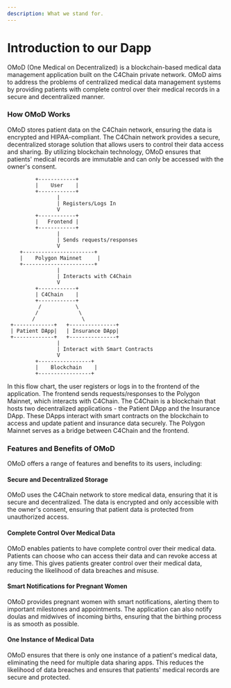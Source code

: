 ```yaml
---
description: What we stand for.
---
```


# Introduction to our Dapp

OMoD (One Medical on Decentralized) is a blockchain-based medical data management application built on the C4Chain private network. OMoD aims to address the problems of centralized medical data management systems by providing patients with complete control over their medical records in a secure and decentralized manner.

### How OMoD Works

OMoD stores patient data on the C4Chain network, ensuring the data is encrypted and HIPAA-compliant. The C4Chain network provides a secure, decentralized storage solution that allows users to control their data access and sharing. By utilizing blockchain technology, OMoD ensures that patients' medical records are immutable and can only be accessed with the owner's consent.

```
         +------------+
         |    User    |
         +------------+
                |
                | Registers/Logs In
                V
         +------------+
         |   Frontend |
         +------------+
                |
                | Sends requests/responses
                V
    +-----------------------+
    |    Polygon Mainnet     |
    +-----------------------+
                |
                | Interacts with C4Chain
                V
         +------------+
         | C4Chain    |
         +------------+
          /           \
         /             \
        /               \
 +-------------+   +---------------+
 | Patient DApp|   | Insurance DApp|
 +-------------+   +---------------+
                |
                | Interact with Smart Contracts
                V
         +-----------------+
         |    Blockchain    |
         +-----------------+

```

In this flow chart, the user registers or logs in to the frontend of the application. The frontend sends requests/responses to the Polygon Mainnet, which interacts with C4Chain. The C4Chain is a blockchain that hosts two decentralized applications - the Patient DApp and the Insurance DApp. These DApps interact with smart contracts on the blockchain to access and update patient and insurance data securely. The Polygon Mainnet serves as a bridge between C4Chain and the frontend.

### Features and Benefits of OMoD

OMoD offers a range of features and benefits to its users, including:

#### Secure and Decentralized Storage

OMoD uses the C4Chain network to store medical data, ensuring that it is secure and decentralized. The data is encrypted and only accessible with the owner's consent, ensuring that patient data is protected from unauthorized access.

#### Complete Control Over Medical Data

OMoD enables patients to have complete control over their medical data. Patients can choose who can access their data and can revoke access at any time. This gives patients greater control over their medical data, reducing the likelihood of data breaches and misuse.

#### Smart Notifications for Pregnant Women

OMoD provides pregnant women with smart notifications, alerting them to important milestones and appointments. The application can also notify doulas and midwives of incoming births, ensuring that the birthing process is as smooth as possible.

#### One Instance of Medical Data

OMoD ensures that there is only one instance of a patient's medical data, eliminating the need for multiple data sharing apps. This reduces the likelihood of data breaches and ensures that patients' medical records are secure and protected.
